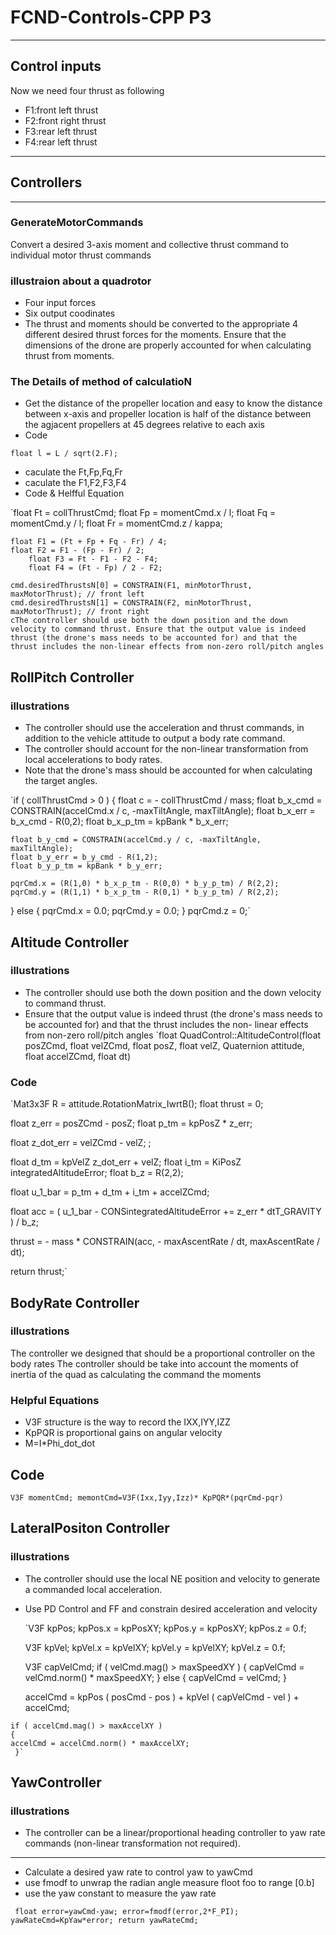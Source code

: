 # FCND-Controls-CPP P3 #

---
## Control inputs ##
Now we need four thrust as following

* F1:front left thrust 
* F2:front right thrust
* F3:rear left thrust
* F4:rear left thrust
---

## Controllers ###
---
### GenerateMotorCommands ###
Convert a desired 3-axis moment and collective thrust command to individual motor thrust commands
### illustraion about a quadrotor ###
* Four input forces
* Six output coodinates
* The thrust and moments should be converted to the appropriate 4 different desired thrust forces for the moments. Ensure that the dimensions of the drone are properly accounted for when calculating thrust from moments.

### The Details of method of calculatioN ###
* Get the distance of the propeller location and easy to know the distance between x-axis and propeller location is half of the distance between the agjacent propellers at 45 degrees relative to each axis
* Code 

`float l = L / sqrt(2.F);`

* caculate the Ft,Fp,Fq,Fr
* caculate the F1,F2,F3,F4
* Code & Helfful Equation

`float Ft = collThrustCmd;
	float Fp = momentCmd.x / l;
	float Fq = momentCmd.y / l;
	float Fr = momentCmd.z / kappa;

	float F1 = (Ft + Fp + Fq - Fr) / 4;
	float F2 = F1 - (Fp - Fr) / 2;
        float F3 = Ft - F1 - F2 - F4;
        float F4 = (Ft - Fp) / 2 - F2;

	cmd.desiredThrustsN[0] = CONSTRAIN(F1, minMotorThrust, maxMotorThrust); // front left
	cmd.desiredThrustsN[1] = CONSTRAIN(F2, minMotorThrust, maxMotorThrust); // front right
	cThe controller should use both the down position and the down velocity to command thrust. Ensure that the output value is indeed thrust (the drone's mass needs to be accounted for) and that the thrust includes the non-linear effects from non-zero roll/pitch angles
	

  
  ## RollPitch Controller
  
   ### illustrations
  * The controller should use the acceleration and thrust commands, in addition to the vehicle attitude to output a body rate command.
  * The controller should account for the non-linear transformation from local accelerations to body rates.
  * Note that the drone's mass should be accounted for when calculating the target angles.
  
  `if ( collThrustCmd > 0 ) { 
    float c = - collThrustCmd / mass; 
    float b_x_cmd = CONSTRAIN(accelCmd.x / c, -maxTiltAngle, maxTiltAngle);
    float b_x_err = b_x_cmd - R(0,2); float b_x_p_tm = kpBank * b_x_err;

    float b_y_cmd = CONSTRAIN(accelCmd.y / c, -maxTiltAngle, maxTiltAngle);
    float b_y_err = b_y_cmd - R(1,2);
    float b_y_p_tm = kpBank * b_y_err;

    pqrCmd.x = (R(1,0) * b_x_p_tm - R(0,0) * b_y_p_tm) / R(2,2);
    pqrCmd.y = (R(1,1) * b_x_p_tm - R(0,1) * b_y_p_tm) / R(2,2);
  } 
  else {
  pqrCmd.x = 0.0; pqrCmd.y = 0.0; 
  }
  pqrCmd.z = 0;`
  
  
  
       
## Altitude Controller
  
  ### illustrations
  
 
  * The controller should use both the down position and the down velocity to command thrust. 
  * Ensure that the output value is indeed thrust (the drone's mass needs to be accounted for) and that the thrust includes the non-         linear effects from non-zero roll/pitch angles
  `float QuadControl::AltitudeControl(float posZCmd, float velZCmd, float posZ, float velZ, Quaternion<float> attitude, float accelZCmd, float dt) 


### Code

`Mat3x3F R = attitude.RotationMatrix_IwrtB(); float thrust = 0;

float z_err = posZCmd - posZ; float p_tm = kpPosZ * z_err;

float z_dot_err = velZCmd - velZ; ;

float d_tm = kpVelZ z_dot_err + velZ; float i_tm = KiPosZ integratedAltitudeError; float b_z = R(2,2);

float u_1_bar = p_tm + d_tm + i_tm + accelZCmd;

float acc = ( u_1_bar - CONSintegratedAltitudeError += z_err * dtT_GRAVITY ) / b_z;

thrust = - mass * CONSTRAIN(acc, - maxAscentRate / dt, maxAscentRate / dt);

return thrust;` 

  
   ## BodyRate Controller

  ### illustrations
  
  The controller we designed  that should be a proportional controller on the body rates 
  The controller should be take into account the moments of inertia of the quad as calculating the command the moments
  
  ### Helpful Equations
  * V3F structure is the way to record the IXX,IYY,IZZ
  * KpPQR is proportional gains on angular velocity
  * M=I*Phi_dot_dot
  
  ## Code
  
  `V3F momentCmd;
   memontCmd=V3F(Ixx,Iyy,Izz)* KpPQR*(pqrCmd-pqr)`
  
  
  
  
  ## LateralPositon Controller
  
  ### illustrations
  
   * The controller should use the local NE position and velocity to generate a commanded local acceleration.
  
   * Use PD Control and FF and constrain desired acceleration and velocity
     
     `V3F kpPos; kpPos.x = kpPosXY; kpPos.y = kpPosXY; kpPos.z = 0.f;

      V3F kpVel; kpVel.x = kpVelXY; kpVel.y = kpVelXY; kpVel.z = 0.f;

      V3F capVelCmd; 
      if ( velCmd.mag() > maxSpeedXY ) 
     { 
     capVelCmd = velCmd.norm() * maxSpeedXY;
     } 
      else {
       capVelCmd = velCmd;
     }

     accelCmd = kpPos ( posCmd - pos ) + kpVel ( capVelCmd - vel ) + accelCmd;

    if ( accelCmd.mag() > maxAccelXY ) 
    { 
    accelCmd = accelCmd.norm() * maxAccelXY;
     }`

	

  
  ## YawController
  
  ### illustrations
  * The controller can be a linear/proportional heading controller to yaw rate commands (non-linear transformation not required).
  ---
   * Calculate a desired yaw rate to control yaw to yawCmd
   * use fmodf to unwrap the radian angle measure floot foo to range [0.b]
   * use the yaw constant to measure the yaw rate
   
   ` float error=yawCmd-yaw;
     error=fmodf(error,2*F_PI);
     yawRateCmd=KpYaw*error;
     return yawRateCmd;`
     
   
 

